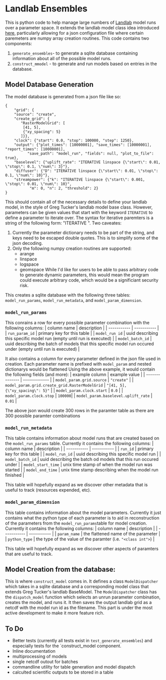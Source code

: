 # Landlab Ensembles
This is python code to help manage large numbers of [Landlab](https://github.com/landlab/landlab) model runs over a parameter space.  It extends the landlab model class idea introduced [here](https://github.com/gregtucker/bigantr_model/blob/main/model_base/model_base.py), particularly allowing for a json configuration file where certain paremeters are numpy array creation routines.  This code contains two components:
1. `generate_ensembles`- to generate a sqlite database containing information about all of the possible model runs.
2. `construct_mmodel` - to generate and run models based on entries in the database.

## Model Database Generation
The model database is generated from a json file like so:
```
{
    "grid": {
	"source": "create",
	"create_grid": {
	   "RasterModelGrid": [
		[41, 5],
		{"xy_spacing": 5}
	   ]}},
    "clock": {"start": 0.0, "stop": 100000, "step": 1250},
    "output": {"plot_times": [10000001], "save_times": [10000001], "report_times": [10000001],
	      "save_path": "model_run", "fields": null, "plot_to_file": true},
    "baselevel": {"uplift_rate": "ITERATIVE linspace {\"start\": 0.01, \"stop\": 0.1, \"num\": 3}"},
    "diffuser": {"D": "ITERATIVE linspace {\"start\": 0.01, \"stop\": 0.1, \"num\": 10}"},
    "streampower": {"k": "ITERATIVE linspace {\"start\": 0.001, \"stop\": 0.01, \"num\": 10}",
		   "m": 0, "n": 2, "threshold": 2}
}
```
This should contain all of the necessary details to define your landlab model, in the style of Greg Tucker's landlab model base class.  However, parameters can be given values that start with the keyword `ITERATIVE` to define a parameter to iterate over.  The syntax for iterative paremters is a string of the following form: "ITERATIVE <numpy array creation function name> <parameter dictionary>".  Two caveates:
1. Currently the parameter dictionary needs to be part of the string, and keys need to be escaped double quotes.  This is to simplify some of the json decoding.
2. Only the following numpy creation routines are supported:
   - arange
   - linspace
   - logspace
   - geomspace
While I'd like for users to be able to pass arbitrary code to generate dynamic parameters, this would mean the program could execute arbitrary code, which would be a significiant security risk.

This creates a sqlite database with the following three tables: `model_run_params`, `model_run_metadata`, and `model_param_dimension`.

### `model_run_params`
This conrains a row for every possible parameter combination with the following columns:
| column name | description |
| ----------- | ----------- |
| `run_param_id`      | primary key for this table |
| `model_run id` | uuid describing this specific model run (empty until run is executed) |
| `model_batch_id` | uuid describing the batch of models that this specific model run occured under (empty until run is executed) |

It also contains a column for every parameter defined in the json file used in creation.  Each parameter name is prefixed with `model_param` and nested dictionarys would be flattened  Using the above example, it would contain the following fields (and more):
| example column | example value |
| -------------- | ------------- |
| `model_param.grid.source` | `"create"` |
| `model_param.grid.create_grid.RasterModelGrid` | `"[41, 5], {\"xy_spacing\": 5}"` |
| `model_param.clock.start` | `0.0` |
| `model_param.clock.stop` | `100000`|
| `model_param.baselevel.uplift_rate` | `0.01` |

The above json would create 300 rows in the paramter table as there are 300 possible paramter combinations

### `model_run_metadata`
This table contains information about model runs that are created based on the `model_run_params` table.  Currently it contains the following columns:
| column name | description |
| ----------- | ----------- |
| `run_id` | primary key for this table |
| `model_run_id` | uuid describing this specific model run |
| `model_batch_id` | uuid describing the batch od models that this run occured under |
| `model_start_time` | unix time stamp of when the model run was started |
| `model_end_time` | unix time stamp describing when the model run finished |

This table will hopefully expand as we discover other metadata that is useful to track (resources expended, etc).

### `model_param_dimension`
This table contains information about the model parameters.  Currently it just contains what the python type of each parameter is to aid in reconstruction of the parameters from the `model_run_params`table for model creation.  Currently it contains the following columns:
| column name | description |
| ----------- | ----------- |
| `param_name` | the flattened name of the parameter |
| `python_type` | the type of the value of the paramter (i.e. `"<class int">`) |

This table will hopefully expand as we discover other aspects of paramters that are useful to track.

## Model Creation from the database:
This is where `construct_model` comes in.  It defines a class `ModelDispatcher` which takes in a sqlite database and a corresponding model class that extends Greg Tucker's landlab BaseModel.  The `ModelDispatcher` class has the `dispatch_model` function which selects an unrun parameter combination, creates the model, and runs it.  It then saves the output landlab grid as a netcdf with the model run id as the filename.  This part is under the most active development to make it more feature rich.

## To Do
- Better tests (currently all tests exist in `test_generate_ensembles`) and especially tests for the `construct_model component.
- Inline documentation
- multiprocessing of models
- single netcdf outout for batches
- commandline utility for table generation and model dispatch
- calculted scientific outputs to be stored in a table
